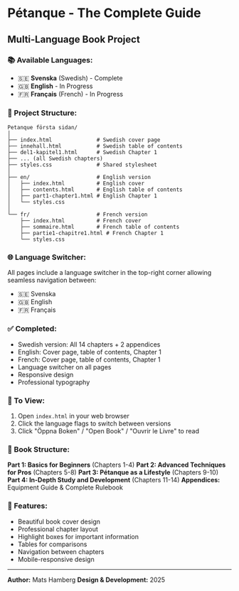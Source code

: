 # Pétanque - The Complete Guide
## Multi-Language Book Project

### 📚 Available Languages:
- 🇸🇪 **Svenska** (Swedish) - Complete
- 🇬🇧 **English** - In Progress
- 🇫🇷 **Français** (French) - In Progress

### 📁 Project Structure:

```
Petanque första sidan/
│
├── index.html              # Swedish cover page
├── innehall.html           # Swedish table of contents
├── del1-kapitel1.html      # Swedish Chapter 1
├── ... (all Swedish chapters)
├── styles.css              # Shared stylesheet
│
├── en/                     # English version
│   ├── index.html          # English cover
│   ├── contents.html       # English table of contents
│   ├── part1-chapter1.html # English Chapter 1
│   └── styles.css
│
└── fr/                     # French version
    ├── index.html          # French cover
    ├── sommaire.html       # French table of contents
    ├── partie1-chapitre1.html # French Chapter 1
    └── styles.css
```

### 🌐 Language Switcher:
All pages include a language switcher in the top-right corner allowing seamless navigation between:
- 🇸🇪 Svenska
- 🇬🇧 English
- 🇫🇷 Français

### ✅ Completed:
- Swedish version: All 14 chapters + 2 appendices
- English: Cover page, table of contents, Chapter 1
- French: Cover page, table of contents, Chapter 1
- Language switcher on all pages
- Responsive design
- Professional typography

### 🚀 To View:
1. Open `index.html` in your web browser
2. Click the language flags to switch between versions
3. Click "Öppna Boken" / "Open Book" / "Ouvrir le Livre" to read

### 📖 Book Structure:
**Part 1: Basics for Beginners** (Chapters 1-4)
**Part 2: Advanced Techniques for Pros** (Chapters 5-8)
**Part 3: Pétanque as a Lifestyle** (Chapters 9-10)
**Part 4: In-Depth Study and Development** (Chapters 11-14)
**Appendices:** Equipment Guide & Complete Rulebook

### 🎨 Features:
- Beautiful book cover design
- Professional chapter layout
- Highlight boxes for important information
- Tables for comparisons
- Navigation between chapters
- Mobile-responsive design

---
**Author:** Mats Hamberg
**Design & Development:** 2025
